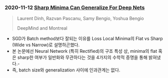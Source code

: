 ### 2020-11-12 **[Sharp Minima Can Generalize For Deep Nets](https://arxiv.org/abs/1703.04933)**
> Laurent Dinh, Razvan Pascanu, Samy Bengio, Yoshua Bengio
>
> DeepMind and Montreal

- SGD가 Batch method보다 잘되는 이유를 Loss Local Minima의 Flat vs Sharp (Wide vs Narrow)로 설명하곤했다.
- 본 논문에선 Neural Network (특히 Rectified)의 구조 특성 상, minima의 flat 혹은 sharp한 여부가 일반화와 무관하다는 것을 4가지의 수학적 증명을 통해 밝혀냈다.-
- 즉, batch size와 generalization 사이에 인과관계는 없다.

